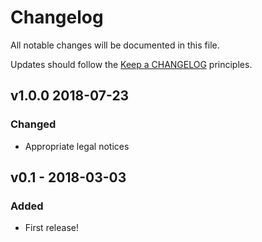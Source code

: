 # Changelog

All notable changes will be documented in this file.

Updates should follow the [Keep a CHANGELOG](http://keepachangelog.com/) principles.

## v1.0.0 2018-07-23

### Changed

- Appropriate legal notices

## v0.1 - 2018-03-03

### Added

- First release!

